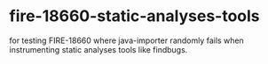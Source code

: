 # fire-18660-static-analyses-tools
for testing FIRE-18660 where java-importer randomly fails when instrumenting static analyses tools like findbugs.
